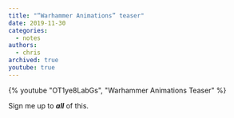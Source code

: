 ```yaml
---
title: "“Warhammer Animations” teaser"
date: 2019-11-30
categories:
  - notes
authors:
  - chris
archived: true
youtube: true
---
```


{% youtube "OT1ye8LabGs", "Warhammer Animations Teaser" %}

Sign me up to _**all**_ of this.
